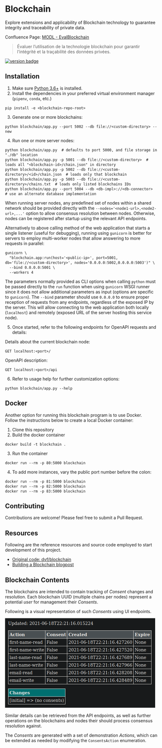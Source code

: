 # Blockchain

Explore extensions and applicability of Blockchain technology to guarantee integrity and traceability of private data. 

Confluence Page: [MODL - EvalBlockchain](https://www.crim.ca/confluence/display/PATR/MODL+-+EvalBlockchain)
> Évaluer l’utilisation de la technologie blockchain pour garantir l’intégrité et la traçabilité des données privées.


[![version badge](https://img.shields.io/badge/latest%20version-0.11.2-blue)][version-url]

[version-url]: https://github.com/crim-ca/blockchain/tree/0.11.2

## Installation

1. Make sure [Python 3.6+](https://www.python.org/downloads/) is installed. 
2. Install the dependencies in your preferred virtual environment manager (`pipenv`, `conda`, etc.) 

```shell
pip install -e <blockchain-repo-root> 
```

3. Generate one or more blockchains:
```shell
python blockchain/app.py --port 5002 --db file://<custom-directory> --new
 ```

4. Run one or more server nodes:
```shell
python blockchain/app.py  # defaults to port 5000, and file storage in "./db" location 
python blockchain/app.py -p 5001 --db file://<custom-directory>  # loads all "<blockchain-id>/chain.json" in directory
python blockchain/app.py -p 5002 --db file://<custom-directory>/<id>/chain.json  # loads only that blockchain
python blockchain/app.py -p 5003 --db file://<custom-directory>/chains.txt  # loads only listed blockchains IDs
python blockchain/app.py --port 5004 --db <db-impl>://<db-connector>  # use an alternate database implementation
```

When running server nodes, any predefined set of nodes within a shared network should be provided directly 
with the ``--nodes='<node1-url>,<node2-url>,...'`` option to allow consensus resolution between nodes.
Otherwise, nodes can be registered after startup using the relevant API endpoints.

Alternatively to above calling method of the web application that starts a single listener (useful for debugging), 
running using ``gunicorn`` is better for servers to employ multi-worker nodes that allow answering to more requests 
in parallel:

```shell
gunicorn \
  "blockchain.app:run(host='<public-ip>', port=5001, db='file://<custom-directory>', nodes='0.0.0.0:5002,0.0.0.0:5003')" \
  --bind 0.0.0.0:5001 \
  --workers 4
```

The parameters normally provided as CLI options when calling ``python`` must be passed directly to the ``run`` function 
when using ``gunicorn`` WSGI runner since it does not allow additional parameters as input 
(options are specific to ``gunicorn``). The ``--bind`` parameter should use ``0.0.0.0`` to ensure proper reception of
requests from any endpoints, regardless of the exposed IP by the server. This will allow connecting to the web 
application both locally (``localhost``) and remotely (exposed URL of the server hosting this service node).   

5. Once started, refer to the following endpoints for OpenAPI requests and details:

Details about the current blockchain node:
```http request
GET localhost:<port>/
```

OpenAPI description: 
```http request
GET localhost:<port>/api
```

6. Refer to usage help for further customization options: 
```shell
python blockchain/app.py --help
```
    
## Docker

Another option for running this blockchain program is to use Docker.  
Follow the instructions below to create a local Docker container:

1. Clone this repository
2. Build the docker container

```shell
docker build -t blockchain .
```

3. Run the container

```shell
docker run --rm -p 80:5000 blockchain
```

4. To add more instances, vary the public port number before the colon:

```shell
docker run --rm -p 81:5000 blockchain
docker run --rm -p 82:5000 blockchain
docker run --rm -p 83:5000 blockchain
```

## Contributing

Contributions are welcome! Please feel free to submit a Pull Request.

## Resources

Following are the reference resources and source code employed to start development of this project.

- [Original code: dvf/blockchain](https://github.com/dvf/blockchain)
- [Building a Blockchain blogpost](https://medium.com/p/117428612f46)


## Blockchain Contents

The blockchains are intended to contain tracking of *Consent* changes and resolution. 
Each blockchain UUID (multiple chains per nodes) represent a potential *user* for management their *Consents*.

Following is a visual representation of such *Consents* using UI endpoints.

![blockchain-consents](./docs/blockchain-consents.png "Initial Consents representation in a Blockchain")


Similar details can be retrieved from the API endpoints, as well as further operations on the blockchains and nodes
their should process consensus resolution against.

The *Consents* are generated with a set of demonstration *Actions*, which can be extended as needed by modifying the
`ConsentsAction` enumeration.

